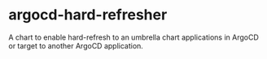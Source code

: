 # argocd-hard-refresher
A chart to enable hard-refresh to an umbrella chart applications in ArgoCD or target to another ArgoCD application. 